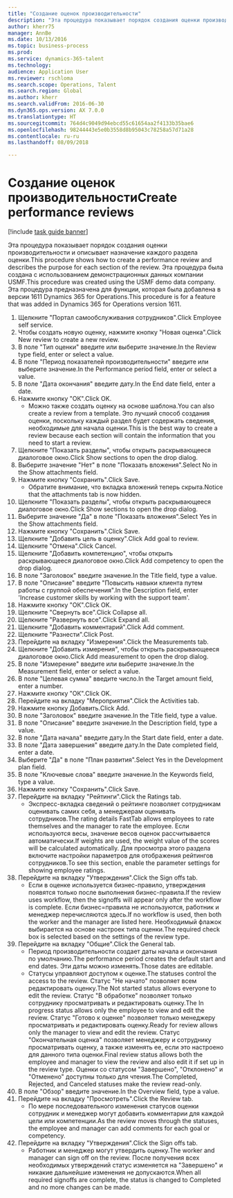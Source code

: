 ```yaml
--- 
title: "Создание оценок производительности"
description: "Эта процедура показывает порядок создания оценки производительности и описывает назначение каждого раздела оценки."
author: kherr75
manager: AnnBe
ms.date: 10/13/2016
ms.topic: business-process
ms.prod: 
ms.service: dynamics-365-talent
ms.technology: 
audience: Application User
ms.reviewer: rschloma
ms.search.scope: Operations, Talent
ms.search.region: Global
ms.author: kherr
ms.search.validFrom: 2016-06-30
ms.dyn365.ops.version: AX 7.0.0
ms.translationtype: HT
ms.sourcegitcommit: 764d4c9049d94ebcd55c61654aa2f4133b35bae6
ms.openlocfilehash: 98244443e5e0b3558d8b95043c78258a57d71a28
ms.contentlocale: ru-ru
ms.lasthandoff: 08/09/2018

---
```

# <a name="create-performance-reviews"></a><span data-ttu-id="c1ee2-103">Создание оценок производительности</span><span class="sxs-lookup"><span data-stu-id="c1ee2-103">Create performance reviews</span></span>

[!include [task guide banner](../../includes/task-guide-banner.md)]

<span data-ttu-id="c1ee2-104">Эта процедура показывает порядок создания оценки производительности и описывает назначение каждого раздела оценки.</span><span class="sxs-lookup"><span data-stu-id="c1ee2-104">This procedure shows how to create a performance review and describes the purpose for each section of the review.</span></span> <span data-ttu-id="c1ee2-105">Эта процедура была создана с использованием демонстрационных данных компании USMF.</span><span class="sxs-lookup"><span data-stu-id="c1ee2-105">This procedure was created using the USMF demo data company.</span></span> <span data-ttu-id="c1ee2-106">Эта процедура предназначена для функции, которая была добавлена в версии 1611 Dynamics 365 for Operations.</span><span class="sxs-lookup"><span data-stu-id="c1ee2-106">This procedure is for a feature that was added in Dynamics 365 for Operations version 1611.</span></span>

1. <span data-ttu-id="c1ee2-107">Щелкните "Портал самообслуживания сотрудников".</span><span class="sxs-lookup"><span data-stu-id="c1ee2-107">Click Employee self service.</span></span>
2. <span data-ttu-id="c1ee2-108">Чтобы создать новую оценку, нажмите кнопку "Новая оценка".</span><span class="sxs-lookup"><span data-stu-id="c1ee2-108">Click New review to create a new review.</span></span>
3. <span data-ttu-id="c1ee2-109">В поле "Тип оценки" введите или выберите значение.</span><span class="sxs-lookup"><span data-stu-id="c1ee2-109">In the Review type field, enter or select a value.</span></span>
4. <span data-ttu-id="c1ee2-110">В поле "Период показателей производительности" введите или выберите значение.</span><span class="sxs-lookup"><span data-stu-id="c1ee2-110">In the Performance period field, enter or select a value.</span></span>
5. <span data-ttu-id="c1ee2-111">В поле "Дата окончания" введите дату.</span><span class="sxs-lookup"><span data-stu-id="c1ee2-111">In the End date field, enter a date.</span></span>
6. <span data-ttu-id="c1ee2-112">Нажмите кнопку "OК".</span><span class="sxs-lookup"><span data-stu-id="c1ee2-112">Click OK.</span></span>
    * <span data-ttu-id="c1ee2-113">Можно также создать оценку на основе шаблона.</span><span class="sxs-lookup"><span data-stu-id="c1ee2-113">You can also create a review from a template.</span></span> <span data-ttu-id="c1ee2-114">Это лучший способ создания оценки, поскольку каждый раздел будет содержать сведения, необходимые для начала оценки.</span><span class="sxs-lookup"><span data-stu-id="c1ee2-114">This is the best way to create a review because each section will contain the information that you need to start a review.</span></span>  
7. <span data-ttu-id="c1ee2-115">Щелкните "Показать разделы", чтобы открыть раскрывающееся диалоговое окно.</span><span class="sxs-lookup"><span data-stu-id="c1ee2-115">Click Show sections to open the drop dialog.</span></span>
8. <span data-ttu-id="c1ee2-116">Выберите значение "Нет" в поле "Показать вложения".</span><span class="sxs-lookup"><span data-stu-id="c1ee2-116">Select No in the Show attachments field.</span></span>
9. <span data-ttu-id="c1ee2-117">Нажмите кнопку "Сохранить".</span><span class="sxs-lookup"><span data-stu-id="c1ee2-117">Click Save.</span></span>
    * <span data-ttu-id="c1ee2-118">Обратите внимание, что вкладка вложений теперь скрыта.</span><span class="sxs-lookup"><span data-stu-id="c1ee2-118">Notice that the attachments tab is now hidden.</span></span>  
10. <span data-ttu-id="c1ee2-119">Щелкните "Показать разделы", чтобы открыть раскрывающееся диалоговое окно.</span><span class="sxs-lookup"><span data-stu-id="c1ee2-119">Click Show sections to open the drop dialog.</span></span>
11. <span data-ttu-id="c1ee2-120">Выберите значение "Да" в поле "Показать вложения".</span><span class="sxs-lookup"><span data-stu-id="c1ee2-120">Select Yes in the Show attachments field.</span></span>
12. <span data-ttu-id="c1ee2-121">Нажмите кнопку "Сохранить".</span><span class="sxs-lookup"><span data-stu-id="c1ee2-121">Click Save.</span></span>
13. <span data-ttu-id="c1ee2-122">Щелкните "Добавить цель в оценку".</span><span class="sxs-lookup"><span data-stu-id="c1ee2-122">Click Add goal to review.</span></span>
14. <span data-ttu-id="c1ee2-123">Щелкните "Отмена".</span><span class="sxs-lookup"><span data-stu-id="c1ee2-123">Click Cancel.</span></span>
15. <span data-ttu-id="c1ee2-124">Щелкните "Добавить компетенцию", чтобы открыть раскрывающееся диалоговое окно.</span><span class="sxs-lookup"><span data-stu-id="c1ee2-124">Click Add competency to open the drop dialog.</span></span>
16. <span data-ttu-id="c1ee2-125">В поле "Заголовок" введите значение.</span><span class="sxs-lookup"><span data-stu-id="c1ee2-125">In the Title field, type a value.</span></span>
17. <span data-ttu-id="c1ee2-126">В поле "Описание" введите "Повысить навыки клиента путем работы с группой обеспечения".</span><span class="sxs-lookup"><span data-stu-id="c1ee2-126">In the Description field, enter 'Increase customer skills by working with the support team'.</span></span>
18. <span data-ttu-id="c1ee2-127">Нажмите кнопку "OК".</span><span class="sxs-lookup"><span data-stu-id="c1ee2-127">Click OK.</span></span>
19. <span data-ttu-id="c1ee2-128">Щелкните "Свернуть все".</span><span class="sxs-lookup"><span data-stu-id="c1ee2-128">Click Collapse all.</span></span>
20. <span data-ttu-id="c1ee2-129">Щелкните "Развернуть все".</span><span class="sxs-lookup"><span data-stu-id="c1ee2-129">Click Expand all.</span></span>
21. <span data-ttu-id="c1ee2-130">Щелкните "Добавить комментарий".</span><span class="sxs-lookup"><span data-stu-id="c1ee2-130">Click Add comment.</span></span>
22. <span data-ttu-id="c1ee2-131">Щелкните "Разнести".</span><span class="sxs-lookup"><span data-stu-id="c1ee2-131">Click Post.</span></span>
23. <span data-ttu-id="c1ee2-132">Перейдите на вкладку "Измерения".</span><span class="sxs-lookup"><span data-stu-id="c1ee2-132">Click the Measurements tab.</span></span>
24. <span data-ttu-id="c1ee2-133">Щелкните "Добавить измерения", чтобы открыть раскрывающееся диалоговое окно.</span><span class="sxs-lookup"><span data-stu-id="c1ee2-133">Click Add measurement to open the drop dialog.</span></span>
25. <span data-ttu-id="c1ee2-134">В поле "Измерение" введите или выберите значение.</span><span class="sxs-lookup"><span data-stu-id="c1ee2-134">In the Measurement field, enter or select a value.</span></span>
26. <span data-ttu-id="c1ee2-135">В поле "Целевая сумма" введите число.</span><span class="sxs-lookup"><span data-stu-id="c1ee2-135">In the Target amount field, enter a number.</span></span>
27. <span data-ttu-id="c1ee2-136">Нажмите кнопку "OК".</span><span class="sxs-lookup"><span data-stu-id="c1ee2-136">Click OK.</span></span>
28. <span data-ttu-id="c1ee2-137">Перейдите на вкладку "Мероприятия".</span><span class="sxs-lookup"><span data-stu-id="c1ee2-137">Click the Activities tab.</span></span>
29. <span data-ttu-id="c1ee2-138">Нажмите кнопку Добавить.</span><span class="sxs-lookup"><span data-stu-id="c1ee2-138">Click Add.</span></span>
30. <span data-ttu-id="c1ee2-139">В поле "Заголовок" введите значение.</span><span class="sxs-lookup"><span data-stu-id="c1ee2-139">In the Title field, type a value.</span></span>
31. <span data-ttu-id="c1ee2-140">В поле "Описание" введите значение.</span><span class="sxs-lookup"><span data-stu-id="c1ee2-140">In the Description field, type a value.</span></span>
32. <span data-ttu-id="c1ee2-141">В поле "Дата начала" введите дату.</span><span class="sxs-lookup"><span data-stu-id="c1ee2-141">In the Start date field, enter a date.</span></span>
33. <span data-ttu-id="c1ee2-142">В поле "Дата завершения" введите дату.</span><span class="sxs-lookup"><span data-stu-id="c1ee2-142">In the Date completed field, enter a date.</span></span>
34. <span data-ttu-id="c1ee2-143">Выберите "Да" в поле "План развития".</span><span class="sxs-lookup"><span data-stu-id="c1ee2-143">Select Yes in the Development plan field.</span></span>
35. <span data-ttu-id="c1ee2-144">В поле "Ключевые слова" введите значение.</span><span class="sxs-lookup"><span data-stu-id="c1ee2-144">In the Keywords field, type a value.</span></span>
36. <span data-ttu-id="c1ee2-145">Нажмите кнопку "Сохранить".</span><span class="sxs-lookup"><span data-stu-id="c1ee2-145">Click Save.</span></span>
37. <span data-ttu-id="c1ee2-146">Перейдите на вкладку "Рейтинги".</span><span class="sxs-lookup"><span data-stu-id="c1ee2-146">Click the Ratings tab.</span></span>
    * <span data-ttu-id="c1ee2-147">Экспресс-вкладка сведений о рейтинге позволяет сотрудникам оценивать самих себя, а менеджерам оценивать сотрудников.</span><span class="sxs-lookup"><span data-stu-id="c1ee2-147">The rating details FastTab allows employees to rate themselves and the manager to rate the employee.</span></span> <span data-ttu-id="c1ee2-148">Если используются весы, значение весов оценок рассчитывается автоматически.</span><span class="sxs-lookup"><span data-stu-id="c1ee2-148">If weights are used, the weight value of the scores will be calculated automatically.</span></span>    <span data-ttu-id="c1ee2-149">Для просмотра этого раздела включите настройки параметров для отображения рейтингов сотрудников.</span><span class="sxs-lookup"><span data-stu-id="c1ee2-149">To see this section, enable the parameter settings for showing employee ratings.</span></span>  
38. <span data-ttu-id="c1ee2-150">Перейдите на вкладку "Утверждения".</span><span class="sxs-lookup"><span data-stu-id="c1ee2-150">Click the Sign offs tab.</span></span>
    * <span data-ttu-id="c1ee2-151">Если в оценке используется бизнес-правило, утверждения появятся только после выполнения бизнес-правила.</span><span class="sxs-lookup"><span data-stu-id="c1ee2-151">If the review uses workflow, then the signoffs will appear only after the workflow is complete.</span></span> <span data-ttu-id="c1ee2-152">Если бизнес=правила не используются, работник и менеджер перечисляются здесь.</span><span class="sxs-lookup"><span data-stu-id="c1ee2-152">If no workflow is used, then both the worker and the manager are listed here.</span></span> <span data-ttu-id="c1ee2-153">Необходимый флажок выбирается на основе настроек типа оценки.</span><span class="sxs-lookup"><span data-stu-id="c1ee2-153">The required check box is selected based on the settings of the review type.</span></span>  
39. <span data-ttu-id="c1ee2-154">Перейдите на вкладку "Общие".</span><span class="sxs-lookup"><span data-stu-id="c1ee2-154">Click the General tab.</span></span>
    * <span data-ttu-id="c1ee2-155">Период производительности создает даты начала и окончания по умолчанию.</span><span class="sxs-lookup"><span data-stu-id="c1ee2-155">The performance period creates the default start and end dates.</span></span> <span data-ttu-id="c1ee2-156">Эти даты можно изменять.</span><span class="sxs-lookup"><span data-stu-id="c1ee2-156">Those dates are editable.</span></span>  
    * <span data-ttu-id="c1ee2-157">Статусы управляют доступом к оценке.</span><span class="sxs-lookup"><span data-stu-id="c1ee2-157">The statuses control the access to the review.</span></span> <span data-ttu-id="c1ee2-158">Статус "Не начато" позволяет всем редактировать оценку.</span><span class="sxs-lookup"><span data-stu-id="c1ee2-158">The Not started status allows everyone to edit the review.</span></span> <span data-ttu-id="c1ee2-159">Статус "В обработке" позволяет только сотруднику просматривать и редактировать оценку.</span><span class="sxs-lookup"><span data-stu-id="c1ee2-159">The In progress status allows only the employee to view and edit the review.</span></span> <span data-ttu-id="c1ee2-160">Статус "Готово к оценке" позволяет только менеджеру просматривать и редактировать оценку.</span><span class="sxs-lookup"><span data-stu-id="c1ee2-160">Ready for review allows only the manager to view and edit the review.</span></span> <span data-ttu-id="c1ee2-161">Статус "Окончательная оценка" позволяет менеджеру и сотруднику просматривать оценку, а также изменять ее, если это настроено для данного типа оценки.</span><span class="sxs-lookup"><span data-stu-id="c1ee2-161">Final review status allows both the employee and manager to view the review and also edit it if set up in the review type.</span></span> <span data-ttu-id="c1ee2-162">Оценки со статусом "Завершено", "Отклонено" и "Отменено" доступны только для чтения.</span><span class="sxs-lookup"><span data-stu-id="c1ee2-162">The Completed, Rejected, and Canceled statuses make the review read-only.</span></span>  
40. <span data-ttu-id="c1ee2-163">В поле "Обзор" введите значение.</span><span class="sxs-lookup"><span data-stu-id="c1ee2-163">In the Overview field, type a value.</span></span>
41. <span data-ttu-id="c1ee2-164">Перейдите на вкладку "Просмотреть".</span><span class="sxs-lookup"><span data-stu-id="c1ee2-164">Click the Review tab.</span></span>
    * <span data-ttu-id="c1ee2-165">По мере последовательного изменения статусов оценки сотрудник и менеджер могут добавить комментарии для каждой цели или компетенции.</span><span class="sxs-lookup"><span data-stu-id="c1ee2-165">As the review moves through the statuses, the employee and manager can add comments for each goal or competency.</span></span>  
42. <span data-ttu-id="c1ee2-166">Перейдите на вкладку "Утверждения".</span><span class="sxs-lookup"><span data-stu-id="c1ee2-166">Click the Sign offs tab.</span></span>
    * <span data-ttu-id="c1ee2-167">Работник и менеджер могут утвердить оценку.</span><span class="sxs-lookup"><span data-stu-id="c1ee2-167">The worker and manager can sign off on the review.</span></span> <span data-ttu-id="c1ee2-168">После получения всех необходимых утверждений статус изменяется на "Завершено" и никакие дальнейшие изменения не допускаются.</span><span class="sxs-lookup"><span data-stu-id="c1ee2-168">When all required signoffs are complete, the status is changed to Completed and no more changes can be made.</span></span>  


